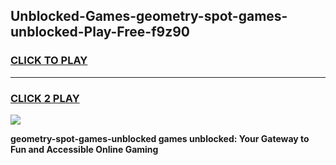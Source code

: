 
## Unblocked-Games-geometry-spot-games-unblocked-Play-Free-f9z90
<h3>
<a href="https://premium76.site?title=geometry-spot-games-unblocked&ref=23A">CLICK TO PLAY</a></h3>
<hr>

<h3>
<a href="https://premium76.site?title=geometry-spot-games-unblocked&ref=23A">CLICK 2 PLAY</a>
  
</h3>

<a href="https://premium76.site?title=geometry-spot-games-unblocked&ref=23A"><img src="https://clearcache.store/games.png"></a>


**geometry-spot-games-unblocked games unblocked: Your Gateway to Fun and Accessible Online Gaming**
